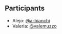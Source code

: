 ## Participants

- Alejo: [@a-bianchi](https://github.com/a-bianchi)
- Valeria: [@valemuzzo](https://github.com/valemuzzo)
